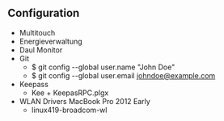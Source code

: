 ## Configuration

- Multitouch
- Energieverwaltung
- Daul Monitor 
- Git
    - $ git config --global user.name "John Doe"
    - $ git config --global user.email johndoe@example.com 
- Keepass
    - Kee + KeepasRPC.plgx
- WLAN Drivers MacBook Pro 2012 Early
    - linux419-broadcom-wl

